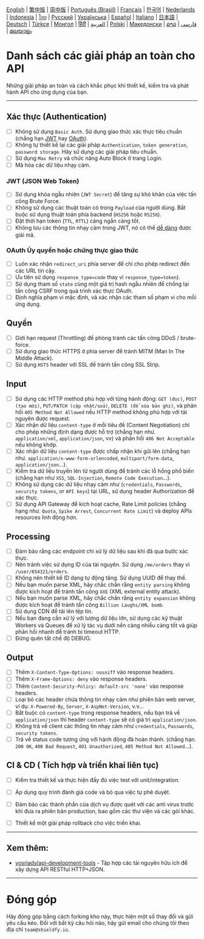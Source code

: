 [English](./README.md) | [繁中版](./README-tw.md) | [简中版](./README-zh.md) | [Português (Brasil)](./README-pt_BR.md) | [Français](./README-fr.md) | [한국어](./README-ko.md) | [Nederlands](./README-nl.md) | [Indonesia](./README-id.md) | [ไทย](./README-th.md) | [Русский](./README-ru.md) | [Українська](./README-uk.md) | [Español](./README-es.md) | [Italiano](./README-it.md) | [日本語](./README-ja.md) | [Deutsch](./README-de.md) | [Türkçe](./README-tr.md) | [Монгол](./README-mn.md) | [हिंदी](./README-hi.md) | [العربية](./README-ar.md) | [Polski](./README-pl.md) | [Македонски](./README-mk.md) | [ລາວ](./README-lo.md) | [فارسی](./README-fa.md) | [മലയാളം](./README-ml.md)

# Danh sách các giải pháp an toàn cho API
Những giải pháp an toàn và cách khắc phục khi thiết kế, kiểm tra và phát hành API cho ứng dụng của bạn.


---

## Xác thực (Authentication)
- [ ] Không sử dụng `Basic Auth`. Sử dụng giao thức xác thực tiêu chuẩn (chẳng hạn [JWT](https://jwt.io/) hay [OAuth](https://oauth.net/)).
- [ ] Không tự thiết kế lại các giải pháp `Authentication`, `token generation`, `password storage`. Hãy sử dụng các giải pháp tiêu chuẩn.
- [ ] Sử dụng `Max Retry` và chức năng Auto Block ở trang Login.
- [ ] Mã hóa các dữ liệu nhạy cảm.

### JWT (JSON Web Token)
- [ ] Sử dụng khóa ngẫu nhiên (`JWT Secret`) để tăng sự khó khăn của việc tấn công Brute Force.
- [ ] Không sử dụng các thuật toán có trong `Payload` của người dùng. Bắt buộc sử dụng thuật toán phía backend (`HS256` hoặc `RS256`).
- [ ] Đặt thời hạn token (`TTL`, `RTTL`) càng ngắn càng tốt.
- [ ] Không lưu các thông tin nhạy cảm trong JWT, nó có thể [dễ dàng](https://jwt.io/#debugger-io) được giải mã.

### OAuth Ủy quyền hoặc chứng thực giao thức
- [ ] Luôn xác nhận `redirect_uri` phía server để chỉ cho phép redirect đến các URL tin cậy.
- [ ] Ưu tiên sử dụng `response_type=code` thay vì `response_type=token`).
- [ ] Sử dụng tham số `state` cùng một giá trị hash ngẫu nhiên để chống lại tấn công CSRF trong quá trình xác thực OAuth.
- [ ] Định nghĩa phạm vi mặc định, và xác nhận các tham số phạm vi cho mỗi ứng dụng.

## Quyền
- [ ] Giới hạn request (Throttling) để phòng tránh các tấn công DDoS / brute-force.
- [ ] Sử dụng giao thức HTTPS ở phía server để tránh MITM (Man In The Middle Attack).
- [ ] Sử dụng `HSTS` header với SSL để tránh tấn công SSL Strip.

## Input
- [ ] Sử dụng các HTTP method phù hợp với từng hành động: `GET (đọc)`, `POST (tạo mới)`, `PUT/PATCH (cập nhật/sửa)`, `DELETE (để xóa bản ghi)`, và phản hồi `405 Method Not Allowed` nếu HTTP method không phù hợp với tài nguyên được request.
- [ ] Xác nhận dữ liệu `content-type` ở mỗi tiêu đề (Content Negotiation) chỉ cho phép những định dạng được hỗ trợ (chẳng hạn như. `application/xml`, `application/json`, vv) và phản hồi `406 Not Acceptable` nếu không khớp.
- [ ] Xác nhận dữ liệu `content-type` được chấp nhận khi gửi lên (chẳng hạn như. `application/x-www-form-urlencoded`, `multipart/form-data`, `application/json`...).
- [ ] Kiểm tra dữ liệu truyền lên từ người dùng để tránh các lỗ hổng phổ biến (chẳng hạn như `XSS`, `SQL-Injection`, `Remote Code Execution`...).
- [ ] Không sử dụng các dữ liệu nhạy cảm như (`credentials`, `Passwords`, `security tokens`, or `API keys`) tại URL, sử dụng header Authorization để xác thực.
- [ ] Sử dụng API Gateway để kích hoạt cache, Rate Limit policies (chẳng hạng như. `Quota`, `Spike Arrest`, `Concurrent Rate Limit`) và deploy APIs resources linh động hơn.

## Processing
- [ ] Đảm bảo rằng các endpoint chỉ xử lý dữ liệu sau khi đã qua bước xác thực.
- [ ] Nên tránh việc sử dụng ID của tài nguyên. Sử dụng `/me/orders` thay vì `/user/654321/orders`.
- [ ] Không nên thiết kế ID dạng tự động tăng. Sử dụng UUID để thay thế.
- [ ] Nếu bạn muốn parse XML, hãy chắc chắn rằng `entity parsing` không được kích hoạt để tránh tấn công `XXE` (XML external entity attack).
- [ ] Nếu bạn muốn parse XML, hãy chắc chắn rằng `entity expansion` không được kích hoạt để tránh tấn công `Billion Laughs/XML bomb`.
- [ ] Sử dụng CDN để tải lên tệp tin.
- [ ] Nếu bạn đang cần xử lý với lượng dữ liệu lớn, sử dụng các kỹ thuật Workers và Queues để xử lý tác vụ dưới nền càng nhiều càng tốt và giúp phản hồi nhanh để tránh bị timeout HTTP.
- [ ] Đừng quên tắt chế độ DEBUG.

## Output
- [ ] Thêm `X-Content-Type-Options: nosniff` vào response headers.
- [ ] Thêm `X-Frame-Options: deny` vào response headers.
- [ ] Thêm `Content-Security-Policy: default-src 'none'` vào response headers.
- [ ] Loại bỏ các header chứa thông tin nhạy cảm như phiên bản web server, ví dụ: `X-Powered-By`, `Server`, `X-AspNet-Version`, v.v...
- [ ] Bắt buộc có `content-type` trong response headers, nếu bạn trả về `application/json` thì header `content-type` sẽ có giá trị `application/json`.
- [ ] Không trả về client các thông tin nhạy cảm như `credentials`, `Passwords`, `security tokens`.
- [ ] Trả về status code tương ứng với hành động đã hoàn thành. (chẳng hạn. `200 OK`, `400 Bad Request`, `401 Unauthorized`, `405 Method Not Allowed`...).

## CI & CD ( Tích hợp và triển khai liên tục)
- [ ] Kiểm tra thiết kế và thực hiện đầy đủ việc test với unit/integration.
- [ ] Áp dụng quy trình đánh giá code và bỏ qua việc tự phê duyệt.
- [ ] Đảm bảo các thành phần của dịch vụ được quét với các anti virus trước khi đưa ra phiên bản production, bao gồm các thư viện và các gói khác.
- [ ] Thiết kế một giải pháp rollback cho việc triển khai.


---

## Xem thêm:
- [yosriady/api-development-tools](https://github.com/yosriady/api-development-tools) - Tập hợp các tài nguyên hữu ích để xây dựng API RESTful HTTP+JSON.


---

# Đóng góp
Hãy đóng góp bằng cách forking kho này, thực hiện một số thay đổi và gửi yêu cầu kéo. Đối với bất kỳ câu hỏi nào, hãy gửi email cho chúng tôi theo địa chỉ `team@shieldfy.io`.
